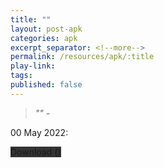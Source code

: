 ```yaml
---
title: ""
layout: post-apk
categories: apk
excerpt_separator: <!--more-->
permalink: /resources/apk/:title
play-link: 
tags:
published: false
---
```


> _"" - <a href=""></a>_

<span class="timestamp">00 May 2022:</span> <!--more-->

<div class="text-center">
    <a class="btn btn-dark btn-block w-100" onclick='apk("")' style="text-decoration: none; background-color: #333;"> Download <b></b> ()</a>
</div>
